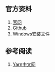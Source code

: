 ##

## 官方资料
1. [官网](https://yarnpkg.com/zh-Hans/)
2. [Github](https://github.com/yarnpkg)
3. [Windows安装文件](https://yarnpkg.com/latest.msi)

## 参考阅读
1. [Yarn中文网](https://yarn.org.cn/)
